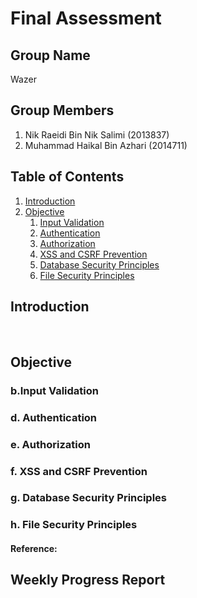 # Final Assessment

## Group Name
Wazer

## Group Members
1. Nik Raeidi Bin Nik Salimi (2013837)
2. Muhammad Haikal Bin Azhari (2014711)

## Table of Contents
1. [Introduction](#int)
2. [Objective](#obj)
    1. [Input Validation](#inp)
    2. [Authentication](#authe)
    3. [Authorization](#autho)
    4. [XSS and CSRF Prevention](#xss)
    5. [Database Security Principles](#data)
    6. [File Security Principles](#fil)

## <a name="int"/> Introduction
<br>


## <a name="obj"/>Objective

### <a name="inp"/> b.Input Validation


### <a name="authe"/> d. Authentication


### <a name="autho"/>e. Authorization


### <a name="xss"/>f. XSS and CSRF Prevention


### <a name="data"/>g. Database Security Principles


### <a name="fil"/>h. File Security Principles


#### Reference:

  
## Weekly Progress Report

